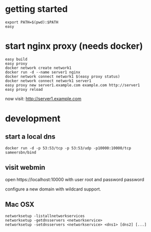 # getting started

    export PATH=$(pwd):$PATH
    easy

# start nginx proxy (needs docker)

    easy build
    easy proxy
    docker network create network1
    docker run -d --name server1 nginx
    docker network connect network1 $(easy proxy status)
    docker network connect network1 server1
    easy proxy new server1.example.com example.com http://server1
    easy proxy reload

now visit: http://server1.example.com

# development

## start a local dns

    docker run -d -p 53:53/tcp -p 53:53/udp -p10000:10000/tcp sameersbn/bind

## visit webmin

  open https://localhost:10000
  with user root and password password
  
configure a new domain with wildcard support.

## Mac OSX

    networksetup -listallnetworkservices
    networksetup -getdnsservers <networkservice>
    networksetup -setdnsservers <networkservice> <dns1> [dns2] [...]
